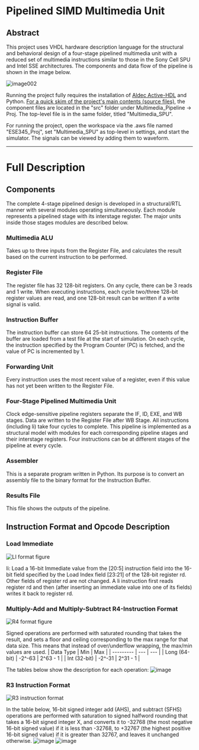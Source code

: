 # Pipelined SIMD Multimedia Unit

## Abstract
This project uses VHDL hardware description language for the structural and behavioral design of a four-stage pipelined multimedia unit with a reduced set of multimedia instructions similar to those in the Sony Cell SPU and Intel SSE architectures. The components and data flow of the pipeline is shown in the image below.

![image002](https://github.com/HaoRanYuan0/Pipelined-SIMD-Multimedia-Unit/assets/121404407/38ef0a7f-161d-4880-9bf4-7afec1fc9130)

Running the project fully requires the installation of [Aldec Active-HDL](https://www.aldec.com/en/products/fpga_simulation/active_hdl_student) and Python.
<ins>For a quick skim of the project's main contents (source files)</ins>, the component files are located in the "src" folder under Multimedia_Pipeline -> Proj. The top-level file is in the same folder, titled "Multimedia_SPU". 

For running the project, open the workspace via the .aws file named "ESE345_Proj", set "Multimedia_SPU" as top-level in settings, and start the simulator. The signals can be viewed by adding them to waveform.

--------------------------------------------------------------------------------------------------------------------------------------
# Full Description

## Components
The complete 4-stage pipelined design is developed in a structural/RTL manner with several modules operating simultaneously. Each module represents a pipelined stage with its interstage register. The major units inside those stages modules are described below.

### Multimedia ALU
Takes up to three inputs from the Register File, and calculates the result based on the current instruction to be performed.
### Register File
The register file has 32 128-bit registers. On any cycle, there can be 3 reads and 1 write. When executing instructions, each cycle two/three 128-bit register values are read, and one 128-bit result can be written if a write signal is valid.
### Instruction Buffer
The instruction buffer can store 64 25-bit instructions. The contents of the buffer are loaded from a test file at the start of simulation. On each cycle, the instruction specified by the Program Counter (PC) is fetched, and the value of PC is incremented by 1.
### Forwarding Unit
Every instruction uses the most recent value of a register, even if this value has not yet been written to the Register File. 
### Four-Stage Pipelined Multimedia Unit
Clock edge-sensitive pipeline registers separate the IF, ID, EXE, and WB stages. Data are written to the Register File after WB Stage. All instructions (including li) take four cycles to complete. This pipeline is implemented as a structural model with modules for each corresponding pipeline stages and their interstage registers. Four instructions can be at different stages of the pipeline at every cycle.
### Assembler
This is a separate program written in Python. Its purpose is to convert an assembly file to the binary format for the Instruction Buffer.
### Results File
This file shows the outputs of the pipeline.

## Instruction Format and Opcode Description
### Load Immediate
![LI format figure](https://github.com/HaoRanYuan0/Pipelined-SIMD-Multimedia-Unit/assets/121404407/98d7acc4-d9f1-4bdb-a5c3-e48699135943)

li: Load a 16-bit Immediate value from the [20:5] instruction field into the 16-bit field specified by the Load Index field [23:21] of the 128-bit register rd. Other fields of register rd are not changed. A li instruction first reads register rd and then (after inserting an immediate value into one of its fields) writes it back to register rd.

### Multiply-Add and Multiply-Subtract R4-Instruction Format
![R4 format figure](https://github.com/HaoRanYuan0/Pipelined-SIMD-Multimedia-Unit/assets/121404407/20e61e8a-2615-4e30-a9f3-44f0e8cfdac5)

Signed operations are performed with saturated rounding that takes the result, and sets a floor and ceiling corresponding to the max range for that data size. This means that instead of over/underflow wrapping, the max/min values are used.
| Data Type | Min | Max |
| --------- | --- | --- |
| Long (64-bit) | -2^-63 | 2^63 - 1 |
| Int (32-bit) | -2^-31 | 2^31 - 1 |

The tables below show the description for each operation:
![image](https://github.com/HaoRanYuan0/Pipelined-SIMD-Multimedia-Unit/assets/121404407/d76b0872-cf38-43cf-ab9c-39f4f7a0de44)

### R3 Instruction Format
![R3 instruction format](https://github.com/HaoRanYuan0/Pipelined-SIMD-Multimedia-Unit/assets/121404407/875285c5-43d7-41da-9533-51bc8805cff2)

In the table below, 16-bit signed integer add (AHS), and subtract (SFHS) operations are performed with saturation to signed halfword rounding that takes a 16-bit signed integer X, and converts it to -32768 (the most negative 16-bit signed value) if it is less than -32768, to +32767 (the highest positive 16-bit signed value) if it is greater than 32767, and leaves it unchanged otherwise.
![image](https://github.com/HaoRanYuan0/Pipelined-SIMD-Multimedia-Unit/assets/121404407/36929fed-b538-4961-94b3-9d0a7827e38f)
![image](https://github.com/HaoRanYuan0/Pipelined-SIMD-Multimedia-Unit/assets/121404407/8ac0dd52-991b-40ae-a015-b0e7a0b58a55)
